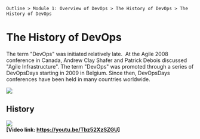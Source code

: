 `Outline > Module 1: Overview of DevOps > The History of DevOps > The History of DevOps `

# The History of DevOps #

The term "DevOps" was initiated relatively late.  At the Agile 2008 conference in Canada, Andrew Clay Shafer and Patrick Debois discussed "Agile Infrastructure". The term "DevOps" was promoted through a series of DevOpsDays starting in 2009 in Belgium. Since then, DevOpsDays conferences have been held in many countries worldwide.

![](http://i.imgur.com/pe50y15.png)

## History ##
![](http://i.imgur.com/mBKU7Le.jpg)<br>
**[Video link: https://youtu.be/Tbz52XzSZGU]**


